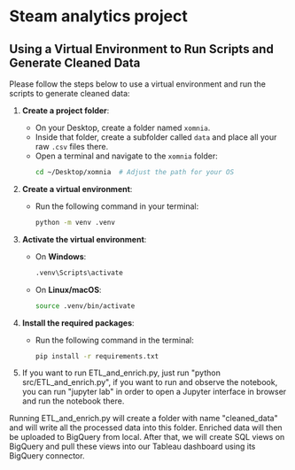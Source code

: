 # Steam analytics project
## Using a Virtual Environment to Run Scripts and Generate Cleaned Data

Please follow the steps below to use a virtual environment and run the scripts to generate cleaned data:

1. **Create a project folder**:
   - On your Desktop, create a folder named `xomnia`.
   - Inside that folder, create a subfolder called `data` and place all your raw `.csv` files there.
   - Open a terminal and navigate to the `xomnia` folder:
     ```bash
     cd ~/Desktop/xomnia  # Adjust the path for your OS
     ```

2. **Create a virtual environment**:
   - Run the following command in your terminal:
     ```bash
     python -m venv .venv
     ```

3. **Activate the virtual environment**:
   - On **Windows**:
     ```bash
     .venv\Scripts\activate
     ```
   - On **Linux/macOS**:
     ```bash
     source .venv/bin/activate
     ```

4. **Install the required packages**:
   - Run the following command in the terminal:
     ```bash
     pip install -r requirements.txt
     ```

5. If you want to run ETL_and_enrich.py, just run "python src/ETL_and_enrich.py", if you want to run and observe the notebook, you can run "jupyter lab" in order to open a Jupyter interface in browser and run the notebook there.

Running ETL_and_enrich.py will create a folder with name "cleaned_data" and will write all the processed data into this folder. Enriched data will then be uploaded to BigQuery from local. After that, we will create SQL views on BigQuery and pull these views into our Tableau dashboard using its BigQuery connector.

